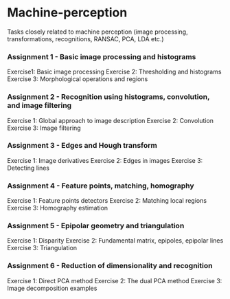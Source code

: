 # Machine-perception
Tasks closely related to machine perception (image processing, transformations, recognitions, RANSAC, PCA, LDA etc.)

### Assignment 1 - Basic image processing and histograms
Exercise1: Basic image processing
Exercise 2: Thresholding and histograms
Exercise 3: Morphological operations and regions

### Assignment 2 - Recognition using histograms, convolution, and image filtering
Exercise 1: Global approach to image description
Exercise 2: Convolution
Exercise 3: Image filtering

### Assignment 3 - Edges and Hough transform
Exercise 1: Image derivatives
Exercise 2: Edges in images
Exercise 3: Detecting lines

### Assignment 4 - Feature points, matching, homography
Exercise 1: Feature points detectors
Exercise 2: Matching local regions
Exercise 3: Homography estimation

### Assignment 5 - Epipolar geometry and triangulation
Exercise 1: Disparity
Exercise 2: Fundamental matrix, epipoles, epipolar lines
Exercise 3: Triangulation

### Assignment 6 - Reduction of dimensionality and recognition
Exercise 1: Direct PCA method
Exercise 2: The dual PCA method
Exercise 3: Image decomposition examples

